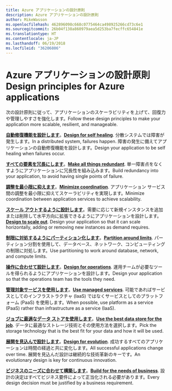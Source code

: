 ```yaml
---
title: Azure アプリケーションの設計原則
description: Azure アプリケーションの設計原則
author: MikeWasson
ms.openlocfilehash: 462896098c668c0775464ca498925266cd73c6e1
ms.sourcegitcommit: 26b04f138a860979aea5d253ba7fecffc654841e
ms.translationtype: HT
ms.contentlocale: ja-JP
ms.lasthandoff: 06/19/2018
ms.locfileid: "36206806"
---
```

# <a name="design-principles-for-azure-applications"></a><span data-ttu-id="8cf77-103">Azure アプリケーションの設計原則</span><span class="sxs-lookup"><span data-stu-id="8cf77-103">Design principles for Azure applications</span></span>

<span data-ttu-id="8cf77-104">次の設計原則に従って、アプリケーションのスケーラビリティを上げて、回復力や管理しやすさを強化します。</span><span class="sxs-lookup"><span data-stu-id="8cf77-104">Follow these design principles to make your application more scalable, resilient, and manageable.</span></span> 

<span data-ttu-id="8cf77-105">**[自動修復機能を設計します](self-healing.md)**。</span><span class="sxs-lookup"><span data-stu-id="8cf77-105">**[Design for self healing](self-healing.md)**.</span></span> <span data-ttu-id="8cf77-106">分散システムでは障害が発生します。</span><span class="sxs-lookup"><span data-stu-id="8cf77-106">In a distributed system, failures happen.</span></span> <span data-ttu-id="8cf77-107">障害の発生に備えてアプリケーションの自動修復機能を設計します。</span><span class="sxs-lookup"><span data-stu-id="8cf77-107">Design your application to be self healing when failures occur.</span></span>

<span data-ttu-id="8cf77-108">**[すべての要素を冗長にします](redundancy.md)**。</span><span class="sxs-lookup"><span data-stu-id="8cf77-108">**[Make all things redundant](redundancy.md)**.</span></span> <span data-ttu-id="8cf77-109">単一障害点をなくすようにアプリケーションに冗長性を組み込みます。</span><span class="sxs-lookup"><span data-stu-id="8cf77-109">Build redundancy into your application, to avoid having single points of failure.</span></span>
 
<span data-ttu-id="8cf77-110">**[調整を最小限に抑えます](minimize-coordination.md)**。</span><span class="sxs-lookup"><span data-stu-id="8cf77-110">**[Minimize coordination](minimize-coordination.md)**.</span></span> <span data-ttu-id="8cf77-111">アプリケーション サービス間の調整を最小限に抑えてスケーラビリティを実現します。</span><span class="sxs-lookup"><span data-stu-id="8cf77-111">Minimize coordination between application services to achieve scalability.</span></span>
 
<span data-ttu-id="8cf77-112">**[スケール アウトするように設計します](scale-out.md)**。需要に応じて新規インスタンスを追加または削除して水平方向に拡張できるようにアプリケーションを設計します。</span><span class="sxs-lookup"><span data-stu-id="8cf77-112">**[Design to scale out](scale-out.md)**. Design your application so that it can scale horizontally, adding or removing new instances as demand requires.</span></span>

<span data-ttu-id="8cf77-113">**[制限に対処するようにパーティション化します](partition.md)**。</span><span class="sxs-lookup"><span data-stu-id="8cf77-113">**[Partition around limits](partition.md)**.</span></span> <span data-ttu-id="8cf77-114">パーティション分割を使用して、データベース、ネットワーク、コンピューティングの制限に対処します。</span><span class="sxs-lookup"><span data-stu-id="8cf77-114">Use partitioning to work around database, network, and compute limits.</span></span>

<span data-ttu-id="8cf77-115">**[操作に合わせて設計します](design-for-operations.md)**。</span><span class="sxs-lookup"><span data-stu-id="8cf77-115">**[Design for operations](design-for-operations.md)**.</span></span> <span data-ttu-id="8cf77-116">運用チームが必要なツールを得られるようにアプリケーションを設計します。</span><span class="sxs-lookup"><span data-stu-id="8cf77-116">Design your application so that the operations team has the tools they need.</span></span>

<span data-ttu-id="8cf77-117">**[管理対象サービスを使用します](managed-services.md)**。</span><span class="sxs-lookup"><span data-stu-id="8cf77-117">**[Use managed services](managed-services.md)**.</span></span> <span data-ttu-id="8cf77-118">可能であればサービスとしてのインフラストラクチャ (IaaS) ではなくサービスとしてのプラットフォーム (PaaS) を使用します。</span><span class="sxs-lookup"><span data-stu-id="8cf77-118">When possible, use platform as a service (PaaS) rather than infrastructure as a service (IaaS).</span></span>

<span data-ttu-id="8cf77-119">**[ジョブに最適なデータ ストアを使用します](use-the-best-data-store.md)**。</span><span class="sxs-lookup"><span data-stu-id="8cf77-119">**[Use the best data store for the job](use-the-best-data-store.md)**.</span></span> <span data-ttu-id="8cf77-120">データに最適なストレージ技術とその使用方法を選択します。</span><span class="sxs-lookup"><span data-stu-id="8cf77-120">Pick the storage technology that is the best fit for your data and how it will be used.</span></span> 
 
<span data-ttu-id="8cf77-121">**[展開を見込んで設計します](design-for-evolution.md)**。</span><span class="sxs-lookup"><span data-stu-id="8cf77-121">**[Design for evolution](design-for-evolution.md)**.</span></span> <span data-ttu-id="8cf77-122">成功するすべてのアプリケーションは時間の経過と共に変化します。</span><span class="sxs-lookup"><span data-stu-id="8cf77-122">All successful applications change over time.</span></span> <span data-ttu-id="8cf77-123">展開を見込んだ設計は継続的な技術革新のキーです。</span><span class="sxs-lookup"><span data-stu-id="8cf77-123">An evolutionary design is key for continuous innovation.</span></span>

<span data-ttu-id="8cf77-124">**[ビジネスのニーズに合わせて構築します](build-for-business.md)**。</span><span class="sxs-lookup"><span data-stu-id="8cf77-124">**[Build for the needs of business](build-for-business.md)**.</span></span> <span data-ttu-id="8cf77-125">設計の決定はすべてビジネス要件によって正当化される必要があります。</span><span class="sxs-lookup"><span data-stu-id="8cf77-125">Every design decision must be justified by a business requirement.</span></span>

